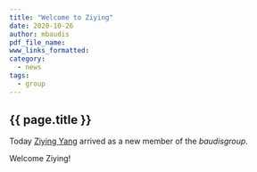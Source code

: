 ```yaml
---
title: "Welcome to Ziying"
date: 2020-10-26
author: mbaudis
pdf_file_name:
www_links_formatted:
category:
  - news
tags:
  - group
---
```


## {{ page.title }}

Today [Ziying Yang](/group/Ziying_Yang/) arrived as a new member of the _baudisgroup_. 

Welcome Ziying!

<!--more-->
